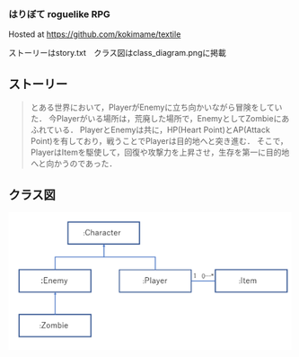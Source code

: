 ### はりぼて roguelike RPG
Hosted at https://github.com/kokimame/textile

ストーリーはstory.txt　クラス図はclass_diagram.pngに掲載

## ストーリー
> とある世界において，PlayerがEnemyに立ち向かいながら冒険をしていた．
> 今Playerがいる場所は，荒廃した場所で，EnemyとしてZombieにあふれている．
> PlayerとEnemyは共に，HP(Heart Point)とAP(Attack Point)を有しており，戦うことでPlayerは目的地へと突き進む．
> そこで，PlayerはItemを駆使して，回復や攻撃力を上昇させ，生存を第一に目的地へと向かうのであった．

## クラス図

![image](class_diagram.png)
